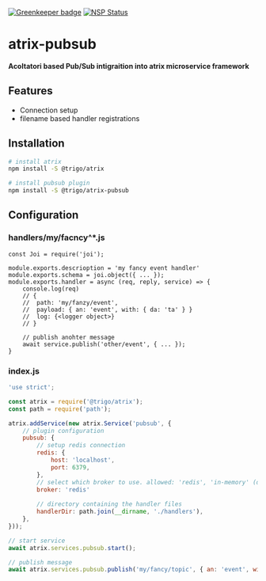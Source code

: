 [![Greenkeeper badge](https://badges.greenkeeper.io/trigo-at/atrix-pubsub.svg?token=12b9856af729a71435d009990f1d05384c981f72e2990e2416f280f4fd5249fd)](https://greenkeeper.io/)
[![NSP Status](https://nodesecurity.io/orgs/trigo-gmbh/projects/da4bbc29-c02c-4cbb-a25f-33ba471797cf/badge)](https://nodesecurity.io/orgs/trigo-gmbh/projects/da4bbc29-c02c-4cbb-a25f-33ba471797cf)

# atrix-pubsub


**Acoltatori based Pub/Sub intigraition into atrix microservice framework**

## Features

* Connection setup
* filename based handler registrations

## Installation

```bash
# install atrix
npm install -S @trigo/atrix

# install pubsub plugin
npm install -S @trigo/atrix-pubsub

```

## Configuration

### handlers/my/facncy^*.js
```
const Joi = require('joi');

module.exports.descrioption = 'my fancy event handler'
module.exports.schema = joi.object({ ... });
module.exports.handler = async (req, reply, service) => {
	console.log(req) 
	// { 
	//	path: 'my/fanzy/event', 
	//	payload: { an: 'event', with: { da: 'ta' } }
	// 	log: {<logger object>} 
	// }
	
	// publish anohter message
	await service.publish('other/event', { ... });
}
```

### index.js
```javascript
'use strict';

const atrix = require('@trigo/atrix');
const path = require('path');

atrix.addService(new atrix.Service('pubsub', {
	// plugin configuration
	pubsub: {
		// setup redis connection
		redis: {
			host: 'localhost',
			port: 6379,
		},
		// select which broker to use. allowed: 'redis', 'in-memory' (default)
		broker: 'redis'
		
		// directory containing the handler files
		handlerDir: path.join(__dirname, './handlers'),
	},
}));

// start service
await atrix.services.pubsub.start();

// publish message
await atrix.services.pubsub.publish('my/fancy/topic', { an: 'event', with: { da: 'ta' } });
```
